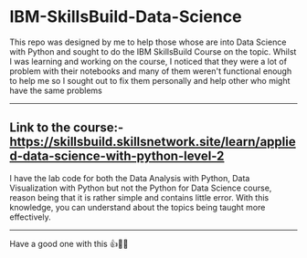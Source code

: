 # IBM-SkillsBuild-Data-Science

This repo was designed by me to help those whose are into Data Science with Python and sought to do the IBM SkillsBuild Course on the topic. 
Whilst I was learning and working on the course, I noticed that they were a lot of problem with their notebooks and many of them weren't functional enough to help me so I sought out to fix them personally and help other who might have the same problems

---
Link to the course:-  https://skillsbuild.skillsnetwork.site/learn/applied-data-science-with-python-level-2
---

I have the lab code for both the Data Analysis with Python, Data Visualization with Python but not the Python for Data Science course, reason being that it is rather simple and contains little error.
With this knowledge, you can understand about the topics being taught more effectively. 

---
Have a good one with this 👍👨‍💻
